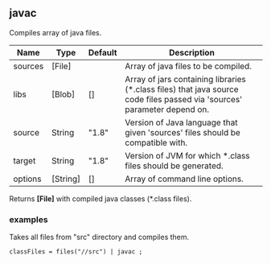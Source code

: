 ## javac

Compiles array of java files.

 | Name | Type | Default | Description |
 | ---- | ---- | ------- | ----------- |
 | sources | [File] |   | Array of java files to be compiled. |
 | libs | [Blob] | [] | Array of jars containing libraries (*.class files) that java source code files passed via 'sources' parameter depend on. |
 | source | String | "1.8" | Version of Java language that given 'sources' files should be compatible with. |
 | target | String | "1.8" | Version of JVM for which *.class files should be generated. |
 | options | [String] | [] | Array of command line options. |

Returns __[File]__ with compiled java classes (*.class files).

### examples

Takes all files from "src" directory and compiles them.

```
classFiles = files("//src") | javac ;
```
